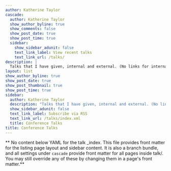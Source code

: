```yaml
---
author: Katherine Taylor
cascade:
  author: Katherine Taylor
  show_author_byline: true
  show_comments: false
  show_post_date: true
  show_post_time: true
  sidebar:
    show_sidebar_adunit: false
    text_link_label: View recent talks
    text_link_url: /talks/
description: |
  Talks that I have given, internal and external. (No links for internal talks, sorry!)
layout: list
show_author_byline: true
show_post_date: true
show_post_thumbnail: true
show_post_time: true
sidebar:
  author: Katherine Taylor
  description: "Talks that I have given, internal and external. (No links for internal talks, sorry!)"
  show_sidebar_adunit: false
  text_link_label: Subscribe via RSS
  text_link_url: /talks/index.xml
  title: Conference Talks
title: Conference Talks
---
```


** No content below YAML for the talk _index. This file provides front matter for the listing page layout and sidebar content. It is also a branch bundle, and all settings under `cascade` provide front matter for all pages inside talk/. You may still override any of these by changing them in a page's front matter.**
